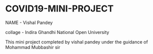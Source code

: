 # COVID19-MINI-PROJECT
NAME - Vishal Pandey



collage - Indira Ghandhi National Open University




This mini project completed by vishal pandey under the guidance of  Mohammad Mubbashir  sir
